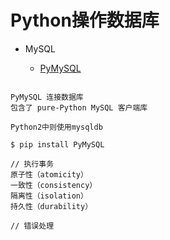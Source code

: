 # **Python操作数据库**

- MySQL

  - [PyMySQL](https://github.com/PyMySQL/PyMySQL)

```

PyMySQL 连接数据库
包含了 pure-Python MySQL 客户端库

Python2中则使用mysqldb

$ pip install PyMySQL

// 执行事务
原子性（atomicity）
一致性（consistency）
隔离性（isolation）
持久性（durability）

// 错误处理
```
